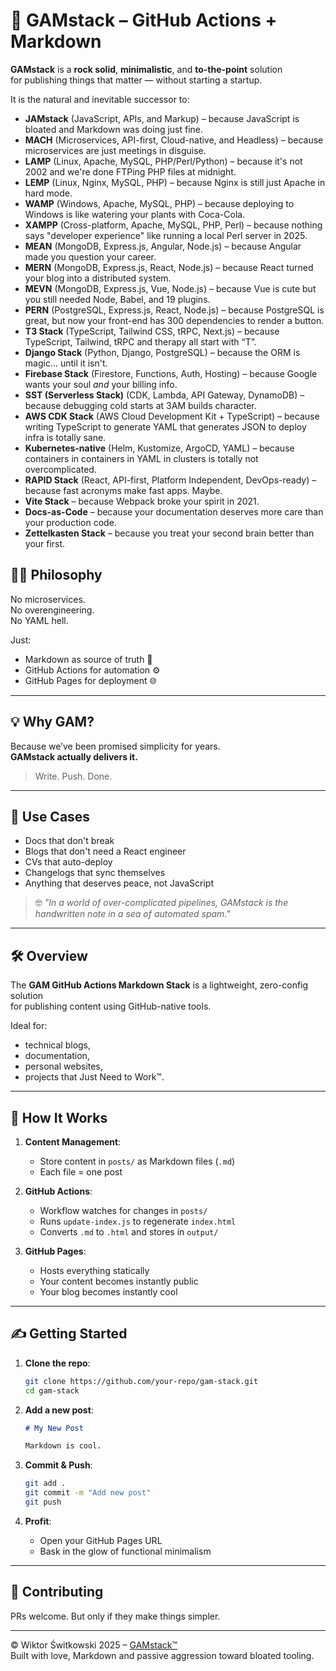 # 🚀 GAMstack – GitHub Actions + Markdown

**GAMstack** is a **rock solid**, **minimalistic**, and **to-the-point** solution  
for publishing things that matter — without starting a startup.

It is the natural and inevitable successor to:

- **JAMstack** (JavaScript, APIs, and Markup) – because JavaScript is bloated and Markdown was doing just fine.
- **MACH** (Microservices, API-first, Cloud-native, and Headless) – because microservices are just meetings in disguise.
- **LAMP** (Linux, Apache, MySQL, PHP/Perl/Python) – because it's not 2002 and we're done FTPing PHP files at midnight.
- **LEMP** (Linux, Nginx, MySQL, PHP) – because Nginx is still just Apache in hard mode.
- **WAMP** (Windows, Apache, MySQL, PHP) – because deploying to Windows is like watering your plants with Coca-Cola.
- **XAMPP** (Cross-platform, Apache, MySQL, PHP, Perl) – because nothing says "developer experience" like running a local Perl server in 2025.
- **MEAN** (MongoDB, Express.js, Angular, Node.js) – because Angular made you question your career.
- **MERN** (MongoDB, Express.js, React, Node.js) – because React turned your blog into a distributed system.
- **MEVN** (MongoDB, Express.js, Vue, Node.js) – because Vue is cute but you still needed Node, Babel, and 19 plugins.
- **PERN** (PostgreSQL, Express.js, React, Node.js) – because PostgreSQL is great, but now your front-end has 300 dependencies to render a button.
- **T3 Stack** (TypeScript, Tailwind CSS, tRPC, Next.js) – because TypeScript, Tailwind, tRPC and therapy all start with “T”.
- **Django Stack** (Python, Django, PostgreSQL) – because the ORM is magic... until it isn't.
- **Firebase Stack** (Firestore, Functions, Auth, Hosting) – because Google wants your soul *and* your billing info.
- **SST (Serverless Stack)** (CDK, Lambda, API Gateway, DynamoDB) – because debugging cold starts at 3AM builds character.
- **AWS CDK Stack** (AWS Cloud Development Kit + TypeScript) – because writing TypeScript to generate YAML that generates JSON to deploy infra is totally sane.
- **Kubernetes-native** (Helm, Kustomize, ArgoCD, YAML) – because containers in containers in YAML in clusters is totally not overcomplicated.
- **RAPID Stack** (React, API-first, Platform Independent, DevOps-ready) – because fast acronyms make fast apps. Maybe.
- **Vite Stack** – because Webpack broke your spirit in 2021.
- **Docs-as-Code** – because your documentation deserves more care than your production code.
- **Zettelkasten Stack** – because you treat your second brain better than your first.

## 🧘‍♂️ Philosophy

No microservices.  
No overengineering.  
No YAML hell.  

Just:

- Markdown as source of truth 📝  
- GitHub Actions for automation ⚙️  
- GitHub Pages for deployment 🌐  

---

## 💡 Why GAM?

Because we’ve been promised simplicity for years.  
**GAMstack actually delivers it.**

> Write. Push. Done.

---

## 🎯 Use Cases

- Docs that don't break
- Blogs that don't need a React engineer
- CVs that auto-deploy
- Changelogs that sync themselves
- Anything that deserves peace, not JavaScript

> 🤓 *"In a world of over-complicated pipelines, GAMstack is the handwritten note in a sea of automated spam."*

---

## 🛠️ Overview

The **GAM GitHub Actions Markdown Stack** is a lightweight, zero-config solution  
for publishing content using GitHub-native tools.  

Ideal for:
- technical blogs,
- documentation,
- personal websites,
- projects that Just Need to Work™.

---

## 🔄 How It Works

1. **Content Management**:
   - Store content in `posts/` as Markdown files (`.md`)
   - Each file = one post

2. **GitHub Actions**:
   - Workflow watches for changes in `posts/`
   - Runs `update-index.js` to regenerate `index.html`
   - Converts `.md` to `.html` and stores in `output/`

3. **GitHub Pages**:
   - Hosts everything statically
   - Your content becomes instantly public
   - Your blog becomes instantly cool

---

## ✍️ Getting Started

1. **Clone the repo**:
   ```bash
   git clone https://github.com/your-repo/gam-stack.git
   cd gam-stack
   ```

2. **Add a new post**:
   ```markdown
   # My New Post

   Markdown is cool.
   ```

3. **Commit & Push**:
   ```bash
   git add .
   git commit -m "Add new post"
   git push
   ```

4. **Profit**:
   - Open your GitHub Pages URL
   - Bask in the glow of functional minimalism

---

## 🙌 Contributing

PRs welcome. But only if they make things simpler.

---

© Wiktor Świtkowski 2025 – [GAMstack™](https://github.com/wiktor-switkowski)  
Built with love, Markdown and passive aggression toward bloated tooling.